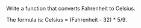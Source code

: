 Write a function that converts Fahrenheit to Celsius.

The formula is: Celsius = (Fahrenheit - 32) * 5/9.
